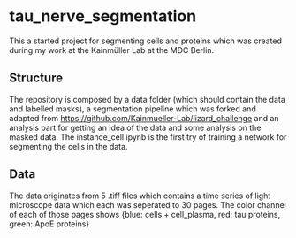 # tau_nerve_segmentation
This a started project for segmenting cells and proteins which was created during my work at the Kainmüller Lab at the MDC Berlin.

## Structure
The repository is composed by a data folder (which should contain the data and labelled masks), a segmentation pipeline which was forked and adapted from https://github.com/Kainmueller-Lab/lizard_challenge and an analysis part for getting an idea of the data and some analysis on the masked data. The instance_cell.ipynb is the first try of training a network for segmenting the cells in the data.

## Data
The data originates from 5 .tiff files which contains a time series of light microscope data which each was seperated to 30 pages. The color channel of each of those pages shows {blue: cells + cell_plasma, red: tau proteins, green: ApoE proteins}
